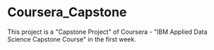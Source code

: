 # Coursera_Capstone
This project is a "Capstone Project" of Coursera - "IBM Applied Data Science Capstone Course" in the first week.
